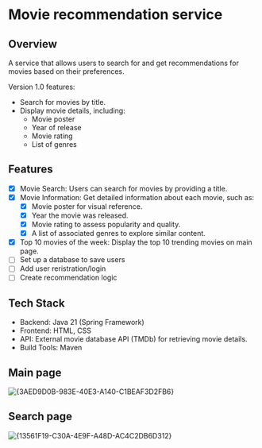 # Movie recommendation service

## Overview
A service that allows users to search for and get recommendations for movies based on their preferences.

Version 1.0 features:

* Search for movies by title.
* Display movie details, including:
  * Movie poster
  * Year of release
  * Movie rating
  * List of genres

## Features
- [x] Movie Search: Users can search for movies by providing a title.
- [x] Movie Information: Get detailed information about each movie, such as:
  - [x] Movie poster for visual reference.
  - [x] Year the movie was released.
  - [x] Movie rating to assess popularity and quality.
  - [x] A list of associated genres to explore similar content.
- [x] Top 10 movies of the week: Display the top 10 trending movies on main page.
- [ ] Set up a database to save users
- [ ] Add user reristration/login 
- [ ] Create recommendation logic

## Tech Stack
* Backend: Java 21 (Spring Framework)
* Frontend: HTML, CSS
* API: External movie database API (TMDb) for retrieving movie details.
* Build Tools: Maven

## Main page
![{3AED9D0B-983E-40E3-A140-C1BEAF3D2FB6}](https://github.com/user-attachments/assets/27bc7bc0-6d4b-4ffc-a3a7-338a1c05b4b9)

## Search page
![{13561F19-C30A-4E9F-A48D-AC4C2DB6D312}](https://github.com/user-attachments/assets/f6c714d5-197f-4919-8b3b-7b8273b3af96)

